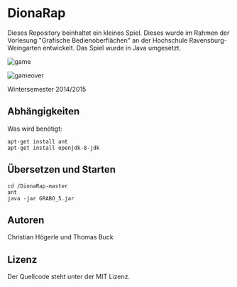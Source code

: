 # DionaRap

Dieses Repository beinhaltet ein kleines Spiel. Dieses wurde im Rahmen der Vorlesung "Grafische Bedienoberflächen" an der Hochschule Ravensburg-Weingarten entwickelt. Das Spiel wurde in Java umgesetzt.

![game](https://user-images.githubusercontent.com/7523395/34322631-082f0010-e82d-11e7-822f-64fa50001277.png)

![gameover](https://user-images.githubusercontent.com/7523395/34322632-17d5d958-e82d-11e7-8632-0c112a7af452.png)

Wintersemester 2014/2015 

## Abhängigkeiten

Was wird benötigt:

```shell
apt-get install ant
apt-get install openjdk-8-jdk
```

## Übersetzen und Starten

```shell
cd /DionaRap-master
ant
java -jar GRABO_5.jar
```

## Autoren
Christian Högerle und Thomas Buck

## Lizenz
Der Quellcode steht unter der MIT Lizenz.
